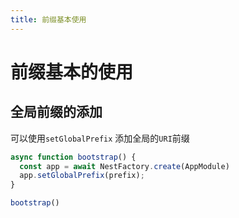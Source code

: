 ```yaml
---
title: 前缀基本使用
---
```


# 前缀基本的使用

## 全局前缀的添加

可以使用`setGlobalPrefix` 添加全局的`URI`前缀

```ts
async function bootstrap() {
  const app = await NestFactory.create(AppModule)
  app.setGlobalPrefix(prefix);
}

bootstrap()
```

